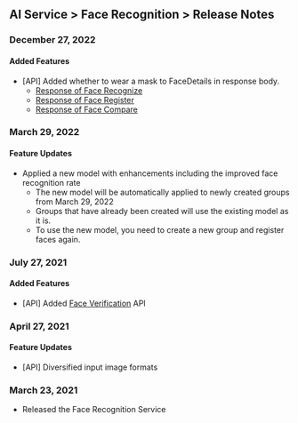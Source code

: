 ## AI Service > Face Recognition > Release Notes

### December 27, 2022
#### Added Features
* [API] Added whether to wear a mask to FaceDetails in response body.
    * [Response of Face Recognize](./api-guide/#detect-face-response)
    * [Response of Face Register](./api-guide/#add-face-response)
    * [Response of Face Compare](./api-guide/#compare-face-response)

### March 29, 2022
#### Feature Updates
* Applied a new model with enhancements including the improved face recognition rate
    * The new model will be automatically applied to newly created groups from March 29, 2022
    * Groups that have already been created will use the existing model as it is.
    * To use the new model, you need to create a new group and register faces again.

### July 27, 2021
#### Added Features
* [API] Added [Face Verification](./api-guide/#face-verification) API

### April 27, 2021
#### Feature Updates
* [API] Diversified input image formats

### March 23, 2021
* Released the Face Recognition Service
